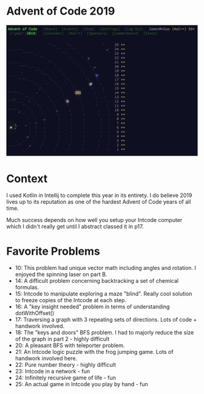 # Advent of Code 2019

![AOC Image](stars.png)
# Context

I used Kotlin in Intellij to complete this year in its entirety. I do believe 2019 lives up to its reputation as one of the hardest Advent of Code years of all time.

Much success depends on how well you setup your Intcode computer which I didn't really get until I abstract classed it in p17.

# Favorite Problems

- 10: This problem had unique vector math including angles and rotation. I enjoyed the spinning laser on part B.
- 14: A difficult problem concerning backtracking a set of chemical formulas.
- 15: Intcode to manipulate exploring a maze "blind". Really cool solution to freeze copies of the Intcode at each step.
- 16: A "key insight needed" problem in terms of understanding dotWithOffset()
- 17: Traversing a graph with 3 repeating sets of directions. Lots of code + handwork involved.
- 18: The "keys and doors" BFS problem. I had to majorly reduce the size of the graph in part 2 - highly difficult
- 20: A pleasant BFS with teleporter problem.
- 21: An Intcode logic puzzle with the frog jumping game. Lots of handwork involved here.
- 22: Pure number theory - highly difficult
- 23: Intcode in a network - fun
- 24: Infinitely recursive game of life - fun
- 25: An actual game in Intcode you play by hand - fun
